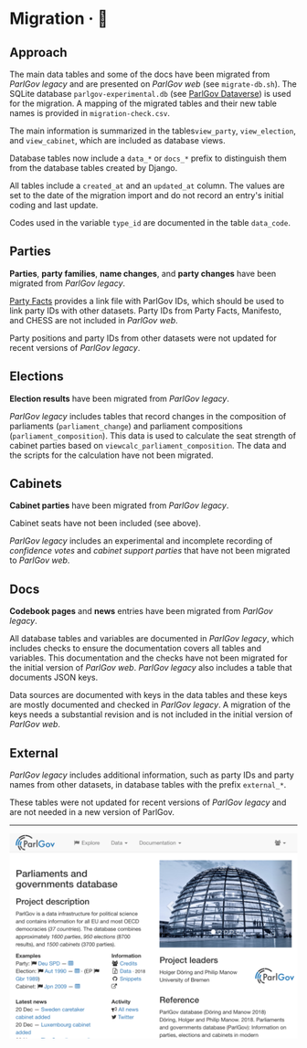 # Migration · 👣

## Approach

The main data tables and some of the docs have been migrated from _ParlGov
legacy_ and are presented on _ParlGov web_ (see `migrate-db.sh`). The SQLite
database `parlgov-experimental.db` (see [ParlGov
Dataverse](https://dataverse.harvard.edu/dataset.xhtml?persistentId=doi:10.7910/DVN/2VZ5ZC))
is used for the migration. A mapping of the migrated tables and their new table
names is provided in `migration-check.csv`.

The main information is summarized in the tables`view_party`, `view_election`,
and `view_cabinet`, which are included as database views.

Database tables now include a `data_*` or `docs_*` prefix to distinguish them
from the database tables created by Django.

All tables include a `created_at` and an `updated_at` column. The values are set
to the date of the migration import and do not record an entry's initial coding
and last update.

Codes used in the variable `type_id` are documented in the table `data_code`.

## Parties

**Parties**, **party families**, **name changes**, and **party changes** have
been migrated from _ParlGov legacy_.

[Party Facts](https://partyfacts.org/) provides a link file with ParlGov IDs,
which should be used to link party IDs with other datasets. Party IDs from Party
Facts, Manifesto, and CHESS are not included in _ParlGov web_.

Party positions and party IDs from other datasets were not updated for recent
versions of _ParlGov legacy_.

## Elections

**Election results** have been migrated from _ParlGov legacy_.

_ParlGov legacy_ includes tables that record changes in the composition of
parliaments (`parliament_change`) and parliament compositions
(`parliament_composition`). This data is used to calculate the seat strength of
cabinet parties based on `viewcalc_parliament_composition`. The data and the
scripts for the calculation have not been migrated.

## Cabinets

**Cabinet parties** have been migrated from _ParlGov legacy_.

Cabinet seats have not been included (see above).

_ParlGov legacy_ includes an experimental and incomplete recording of
_confidence votes_ and _cabinet support parties_ that have not been migrated to
_ParlGov web_.

## Docs

**Codebook pages** and **news** entries have been migrated from _ParlGov
legacy_.

All database tables and variables are documented in _ParlGov legacy_, which
includes checks to ensure the documentation covers all tables and variables.
This documentation and the checks have not been migrated for the initial version
of _ParlGov web_. _ParlGov legacy_ also includes a table that documents JSON
keys.

Data sources are documented with keys in the data tables and these keys are
mostly documented and checked in _ParlGov legacy_. A migration of the keys needs
a substantial revision and is not included in the initial version of _ParlGov
web_.

## External

_ParlGov legacy_ includes additional information, such as party IDs and party
names from other datasets, in database tables with the prefix `external_*`.

These tables were not updated for recent versions of _ParlGov legacy_ and are
not needed in a new version of ParlGov.

---

![graph-models](./assets/parlgov-web_2015.png)

